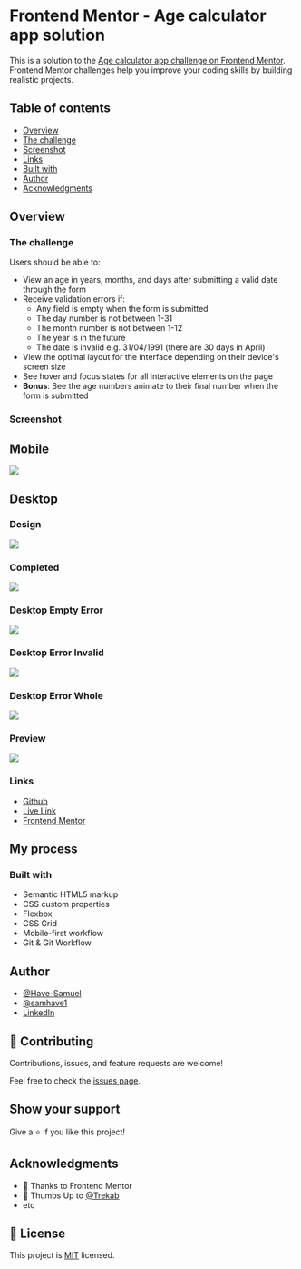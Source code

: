 # Frontend Mentor - Age calculator app solution

This is a solution to the [Age calculator app challenge on Frontend Mentor](https://www.frontendmentor.io/challenges/age-calculator-app-dF9DFFpj-Q). Frontend Mentor challenges help you improve your coding skills by building realistic projects.

## Table of contents

- [Overview](#overview)
- [The challenge](#the-challenge)
- [Screenshot](#screenshot)
- [Links](#links)
- [Built with](#built-with)
- [Author](#author)
- [Acknowledgments](#acknowledgments)

## Overview

### The challenge

Users should be able to:

- View an age in years, months, and days after submitting a valid date through the form
- Receive validation errors if:
  - Any field is empty when the form is submitted
  - The day number is not between 1-31
  - The month number is not between 1-12
  - The year is in the future
  - The date is invalid e.g. 31/04/1991 (there are 30 days in April)
- View the optimal layout for the interface depending on their device's screen size
- See hover and focus states for all interactive elements on the page
- **Bonus**: See the age numbers animate to their final number when the form is submitted

### Screenshot

## Mobile

![](./screenshot.jpg)

## Desktop

### Design

![](./design/desktop-design.jpg)

### Completed

![](./design/desktop-completed.jpg)

### Desktop Empty Error

![](./design/desktop-error-empty.jpg)

### Desktop Error Invalid

![](./design/desktop-error-invalid.jpg)

### Desktop Error Whole

![](./design/desktop-error-whole-form.jpg)

### Preview

![](./design/desktop-preview.jpg)

### Links

- [Github](https://github.com/Have-Samuel/age-Calculator-App)
- [Live Link](https://have-samuel.github.io/age-Calculator-App/)
- [Frontend Mentor](https://www.frontendmentor.io/profile/Have-Samuel)

## My process

### Built with

- Semantic HTML5 markup
- CSS custom properties
- Flexbox
- CSS Grid
- Mobile-first workflow
- Git & Git Workflow

## Author

- [@Have-Samuel](https://www.frontendmentor.io/profile/Have-Samuel)
- [@samhave1](https://twitter.com/samhave1)
- [LinkedIn](https://www.linkedin.com/in/have-samuel/)

## 🤝 Contributing

Contributions, issues, and feature requests are welcome!

Feel free to check the [issues page](https://github.com/Have-Samuel/age-Calculator-App/issues).

## Show your support

Give a ⭐️ if you like this project!

## Acknowledgments

- 🎉 Thanks to Frontend Mentor
- 👋 Thumbs Up to [@Trekab](https://github.com/trekab)
- etc

## 📝 License

This project is [MIT](./MIT.md) licensed.
